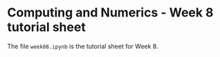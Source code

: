 # Computing and Numerics - Week 8 tutorial sheet

The file `week08.ipynb` is the tutorial sheet for Week 8.

